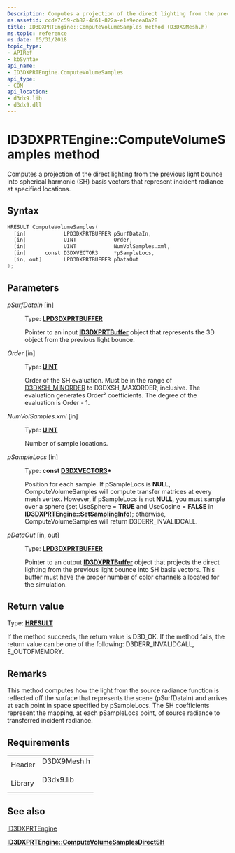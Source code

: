 ```yaml
---
Description: Computes a projection of the direct lighting from the previous light bounce into spherical harmonic (SH) basis vectors that represent incident radiance at specified locations.
ms.assetid: ccde7c59-cb82-4d61-822a-e1e9ecea0a28
title: ID3DXPRTEngine::ComputeVolumeSamples method (D3DX9Mesh.h)
ms.topic: reference
ms.date: 05/31/2018
topic_type: 
- APIRef
- kbSyntax
api_name: 
- ID3DXPRTEngine.ComputeVolumeSamples
api_type: 
- COM
api_location: 
- d3dx9.lib
- d3dx9.dll
---
```


# ID3DXPRTEngine::ComputeVolumeSamples method

Computes a projection of the direct lighting from the previous light bounce into spherical harmonic (SH) basis vectors that represent incident radiance at specified locations.

## Syntax


```C++
HRESULT ComputeVolumeSamples(
  [in]            LPD3DXPRTBUFFER pSurfDataIn,
  [in]            UINT            Order,
  [in]            UINT            NumVolSamples.xml,
  [in]      const D3DXVECTOR3     *pSampleLocs,
  [in, out]       LPD3DXPRTBUFFER pDataOut
);
```



## Parameters

<dl> <dt>

*pSurfDataIn* \[in\]
</dt> <dd>

Type: **[**LPD3DXPRTBUFFER**](id3dxprtbuffer.md)**

Pointer to an input [**ID3DXPRTBuffer**](id3dxprtbuffer.md) object that represents the 3D object from the previous light bounce.

</dd> <dt>

*Order* \[in\]
</dt> <dd>

Type: **[**UINT**](https://msdn.microsoft.com/library/Aa383751(v=VS.85).aspx)**

Order of the SH evaluation. Must be in the range of [D3DXSH\_MINORDER](other-d3dx-constants.md) to D3DXSH\_MAXORDER, inclusive. The evaluation generates Order² coefficients. The degree of the evaluation is Order - 1.

</dd> <dt>

*NumVolSamples.xml* \[in\]
</dt> <dd>

Type: **[**UINT**](https://msdn.microsoft.com/library/Aa383751(v=VS.85).aspx)**

Number of sample locations.

</dd> <dt>

*pSampleLocs* \[in\]
</dt> <dd>

Type: **const [**D3DXVECTOR3**](d3dxvector3.md)\***

Position for each sample. If pSampleLocs is **NULL**, ComputeVolumeSamples will compute transfer matrices at every mesh vertex. However, if pSampleLocs is not **NULL**, you must sample over a sphere (set UseSphere = **TRUE** and UseCosine = **FALSE** in [**ID3DXPRTEngine::SetSamplingInfo**](id3dxprtengine--setsamplinginfo.md)); otherwise, ComputeVolumeSamples will return D3DERR\_INVALIDCALL.

</dd> <dt>

*pDataOut* \[in, out\]
</dt> <dd>

Type: **[**LPD3DXPRTBUFFER**](id3dxprtbuffer.md)**

Pointer to an output [**ID3DXPRTBuffer**](id3dxprtbuffer.md) object that projects the direct lighting from the previous light bounce into SH basis vectors. This buffer must have the proper number of color channels allocated for the simulation.

</dd> </dl>

## Return value

Type: **[**HRESULT**](https://msdn.microsoft.com/library/Bb401631(v=MSDN.10).aspx)**

If the method succeeds, the return value is D3D\_OK. If the method fails, the return value can be one of the following: D3DERR\_INVALIDCALL, E\_OUTOFMEMORY.

## Remarks

This method computes how the light from the source radiance function is reflected off the surface that represents the scene (pSurfDataIn) and arrives at each point in space specified by pSampleLocs. The SH coefficients represent the mapping, at each pSampleLocs point, of source radiance to transferred incident radiance.

## Requirements



|                    |                                                                                        |
|--------------------|----------------------------------------------------------------------------------------|
| Header<br/>  | <dl> <dt>D3DX9Mesh.h</dt> </dl> |
| Library<br/> | <dl> <dt>D3dx9.lib</dt> </dl>   |



## See also

<dl> <dt>

[ID3DXPRTEngine](id3dxprtengine.md)
</dt> <dt>

[**ID3DXPRTEngine::ComputeVolumeSamplesDirectSH**](id3dxprtengine--computevolumesamplesdirectsh.md)
</dt> </dl>

 

 




